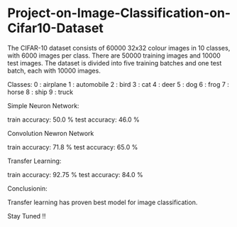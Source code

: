 # Project-on-Image-Classification-on-Cifar10-Dataset

The CIFAR-10 dataset consists of 60000 32x32 colour images in 10 classes, with 6000 images per class.
There are 50000 training images and 10000 test images.
The dataset is divided into five training batches and one test batch, each with 10000 images.

Classes:
0 : airplane
1 : automobile
2 : bird
3 : cat
4 : deer
5 : dog
6 : frog
7 : horse
8 : ship
9 : truck


Simple Neuron Network:

train accuracy: 50.0 %
test accuracy: 46.0 %


Convolution Newron Network

train accuracy: 71.8 %
test accuracy: 65.0 %


Transfer Learning:

train accuracy: 92.75 %
test accuracy: 84.0 %

Conclusionin:

Transfer learning has proven best model for image classification. 

Stay Tuned !!


